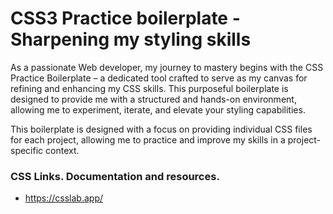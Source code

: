 # CSS3 Practice boilerplate - Sharpening my styling skills

As a passionate Web developer, my journey to mastery begins with the CSS Practice Boilerplate – a dedicated tool crafted to serve as my canvas for refining and enhancing my CSS skills. This purposeful boilerplate is designed to provide me with a structured and hands-on environment, allowing me to experiment, iterate, and elevate your styling capabilities.

This boilerplate is designed with a focus on providing individual CSS files for each project, allowing me to practice and improve my skills in a project-specific context.

### CSS Links. Documentation and resources.

- https://csslab.app/
